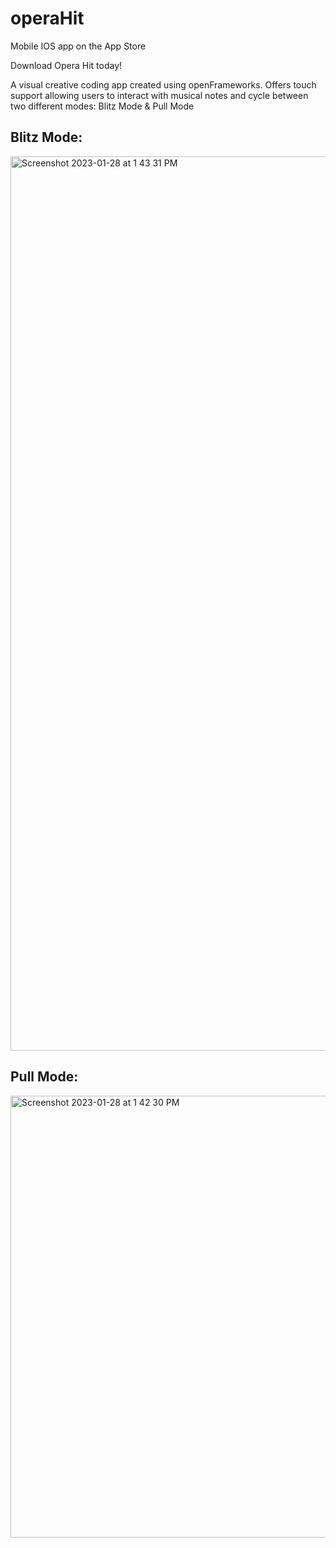 # operaHit
Mobile IOS app on the App Store


Download Opera Hit today!

A visual creative coding app created using openFrameworks. Offers touch support allowing users to interact with musical notes and cycle between two different modes: Blitz Mode & Pull Mode

## Blitz Mode:

<img width="1431" alt="Screenshot 2023-01-28 at 1 43 31 PM" src="https://user-images.githubusercontent.com/90582033/215292482-3fa51108-58cd-4018-a219-73849b7a9aa8.png">



## Pull Mode:

<img width="707" alt="Screenshot 2023-01-28 at 1 42 30 PM" src="https://user-images.githubusercontent.com/90582033/215292453-95820d79-c00b-4c46-aa53-0033de69f296.png">

